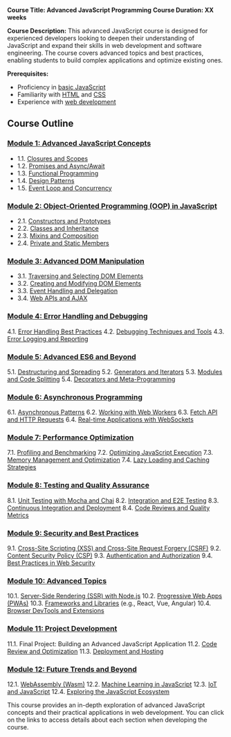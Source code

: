 **Course Title: Advanced JavaScript Programming**
**Course Duration: XX weeks**

**Course Description:**
This advanced JavaScript course is designed for experienced developers looking to deepen their understanding of JavaScript and expand their skills in web development and software engineering. The course covers advanced topics and best practices, enabling students to build complex applications and optimize existing ones.

**Prerequisites:**
- Proficiency in [basic JavaScript](#module-1-advanced-javascript-concepts)
- Familiarity with [HTML](#module-3-advanced-dom-manipulation) and [CSS](#module-3-advanced-dom-manipulation)
- Experience with [web development](#module-3-advanced-dom-manipulation)

## Course Outline

### [Module 1: Advanced JavaScript Concepts](./module-1-advanced-javascript-concepts.md)

- 1.1. [Closures and Scopes](./module-1.1-closures-and-scopes.md)
- 1.2. [Promises and Async/Await](./module-1.2-promises-and-async-await.md)
- 1.3. [Functional Programming](./module-1.3-functional-programming.md)
- 1.4. [Design Patterns](./module-1.4-design-patterns.md)
- 1.5. [Event Loop and Concurrency](./module-1.5-event-loop-and-concurrency.md)

### [Module 2: Object-Oriented Programming (OOP) in JavaScript](./module-2-object-oriented-programming-oop-in-javascript.md)

- 2.1. [Constructors and Prototypes](./module-2.1-constructors-and-prototypes.md)
- 2.2. [Classes and Inheritance](#classes-and-inheritance)
- 2.3. [Mixins and Composition](#mixins-and-composition)
- 2.4. [Private and Static Members](#private-and-static-members)

### [Module 3: Advanced DOM Manipulation](./module-3-advanced-dom-manipulation.md)

- 3.1. [Traversing and Selecting DOM Elements](./module-3.1-traversing-and-selecting-dom-elements.md)
- 3.2. [Creating and Modifying DOM Elements](#creating-and-modifying-dom-elements)
- 3.3. [Event Handling and Delegation](#event-handling-and-delegation)
- 3.4. [Web APIs and AJAX](#web-apis-and-ajax)

### [Module 4: Error Handling and Debugging](#module-4-error-handling-and-debugging)
4.1. [Error Handling Best Practices](#error-handling-best-practices)
4.2. [Debugging Techniques and Tools](#debugging-techniques-and-tools)
4.3. [Error Logging and Reporting](#error-logging-and-reporting)

### [Module 5: Advanced ES6 and Beyond](#module-5-advanced-es6-and-beyond)
5.1. [Destructuring and Spreading](#destructuring-and-spreading)
5.2. [Generators and Iterators](#generators-and-iterators)
5.3. [Modules and Code Splitting](#modules-and-code-splitting)
5.4. [Decorators and Meta-Programming](#decorators-and-meta-programming)

### [Module 6: Asynchronous Programming](#module-6-asynchronous-programming)
6.1. [Asynchronous Patterns](#asynchronous-patterns)
6.2. [Working with Web Workers](#working-with-web-workers)
6.3. [Fetch API and HTTP Requests](#fetch-api-and-http-requests)
6.4. [Real-time Applications with WebSockets](#real-time-applications-with-websockets)

### [Module 7: Performance Optimization](#module-7-performance-optimization)
7.1. [Profiling and Benchmarking](#profiling-and-benchmarking)
7.2. [Optimizing JavaScript Execution](#optimizing-javascript-execution)
7.3. [Memory Management and Optimization](#memory-management-and-optimization)
7.4. [Lazy Loading and Caching Strategies](#lazy-loading-and-caching-strategies)

### [Module 8: Testing and Quality Assurance](#module-8-testing-and-quality-assurance)
8.1. [Unit Testing with Mocha and Chai](#unit-testing-with-mocha-and-chai)
8.2. [Integration and E2E Testing](#integration-and-e2e-testing)
8.3. [Continuous Integration and Deployment](#continuous-integration-and-deployment)
8.4. [Code Reviews and Quality Metrics](#code-reviews-and-quality-metrics)

### [Module 9: Security and Best Practices](#module-9-security-and-best-practices)
9.1. [Cross-Site Scripting (XSS) and Cross-Site Request Forgery (CSRF)](#cross-site-scripting-xss-and-cross-site-request-forgery-csrf)
9.2. [Content Security Policy (CSP)](#content-security-policy-csp)
9.3. [Authentication and Authorization](#authentication-and-authorization)
9.4. [Best Practices in Web Security](#best-practices-in-web-security)

### [Module 10: Advanced Topics](#module-10-advanced-topics)
10.1. [Server-Side Rendering (SSR) with Node.js](#server-side-rendering-ssr-with-nodejs)
10.2. [Progressive Web Apps (PWAs)](#progressive-web-apps-pwas)
10.3. [Frameworks and Libraries](#frameworks-and-libraries) (e.g., React, Vue, Angular)
10.4. [Browser DevTools and Extensions](#browser-devtools-and-extensions)

### [Module 11: Project Development](#module-11-project-development)
11.1. Final Project: Building an Advanced JavaScript Application
11.2. [Code Review and Optimization](#code-review-and-optimization)
11.3. [Deployment and Hosting](#deployment-and-hosting)

### [Module 12: Future Trends and Beyond](#module-12-future-trends-and-beyond)
12.1. [WebAssembly (Wasm)](#webassembly-wasm)
12.2. [Machine Learning in JavaScript](#machine-learning-in-javascript)
12.3. [IoT and JavaScript](#iot-and-javascript)
12.4. [Exploring the JavaScript Ecosystem](#exploring-the-javascript-ecosystem)

This course provides an in-depth exploration of advanced JavaScript concepts and their practical applications in web development. You can click on the links to access details about each section when developing the course.
